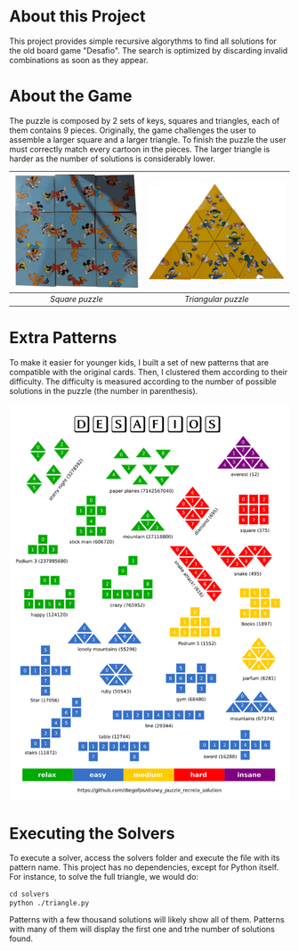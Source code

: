 # About this Project

This project provides simple recursive algorythms to find all solutions for the old board game "Desafio". The search is optimized by discarding invalid combinations as soon as they appear.

# About the Game

The puzzle is composed by 2 sets of keys, squares and triangles, each of them contains 9 pieces. Originally, the game challenges the user to assemble a larger square and a larger triangle. To finish the puzzle the user must correctly match every cartoon in the pieces. The larger triangle is harder as the number of solutions is considerably lower. 

| ![Larger square](imgs/square_unsolved.jpg) | ![Larger triangle](imgs/triangle_unsolved.jpg) |
| :---: | :---: |
| *Square puzzle* | *Triangular puzzle* |


# Extra Patterns

To make it easier for younger kids, I built a set of new patterns that are compatible with the original cards. Then, I clustered them according to their difficulty. The difficulty is measured according to the number of possible solutions in the puzzle (the number in parenthesis). 

![Extra patterns](imgs/Desafios.png)

# Executing the Solvers

To execute a solver, access the solvers folder and execute the file with its pattern name. This project has no dependencies, except for Python itself. For instance, to solve the full triangle, we would do:

```
cd solvers
python ./triangle.py
```

Patterns with a few thousand solutions will likely show all of them. Patterns with many of them will display the first one and trhe number of solutions found.